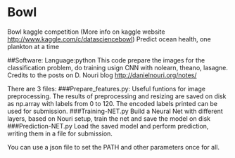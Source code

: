 # Bowl
Bowl kaggle competition (More info on kaggle website http://www.kaggle.com/c/datasciencebowl)
Predict ocean health, one plankton at a time 

##Software:
Language:python
This code prepare the images for the classification problem, do training usign CNN with nolearn, theano, lasagne.
Credits to the posts on D. Nouri blog
http://danielnouri.org/notes/

There are 3 files:
###Prepare_features.py:
Useful funtions for image preprocessing. The results of preprocessing and resizing are saved on disk as np.array with labels from 0 to 120. The encoded labels printed can be used for submission.
###Training-NET.py 
Build a Neural Net with different layers, based on Nouri setup, train the net and save the model on disk 
###Prediction-NET.py 
Load the saved model and perform prediction, writing them in a file  for submission.


You can use a json file to set the PATH and other parameters once for all.
